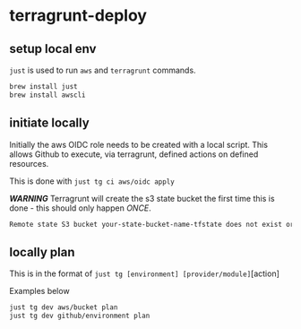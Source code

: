 # terragrunt-deploy

## setup local env

`just` is used to run `aws` and `terragrunt` commands.

```sh
brew install just
brew install awscli
```

## initiate locally

Initially the aws OIDC role needs to be created with a local script. This allows Github to execute, via terragrunt, defined actions on defined resources.

This is done with `just tg ci aws/oidc apply`

***WARNING***
Terragrunt will create the s3 state bucket the first time this is done - this should only happen *ONCE*.

```sh
Remote state S3 bucket your-state-bucket-name-tfstate does not exist or you dont have permissions to access it. Would you like Terragrunt to create it? (y/n) y
```

## locally plan

This is in the format of `just tg [environment] [provider/module]`[action]

Examples below

```sh
just tg dev aws/bucket plan
just tg dev github/environment plan
```